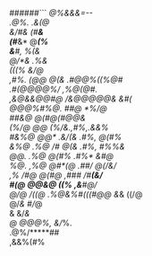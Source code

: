 ######```
                            *@%&&&=--                      
       .@%.                  .&****(@                      
         &*/#&*               (#****&                      
         (#***&*               @***(%                      
          &**#,                %(**&                       
          @/*&                 .%**&                       
          (((%                  &*/@                       
          ,#%.  (@@*            @*(& .#@@%((%@#            
          .#(@@@@%/*          ,%@*(@#.                     
    ,&@&&@@#@        /&@@@@@&   &*#(                       
@@@%#%@.  ##@                 *%**/@                       
         ##*&@               @(#@(#@@&                     
        (%*/@ @@           (%/&.,#%,.&&%                   
       #&%@    @@*      .&/(&  .#%,  @(#%                  
      &%@ .%@    /#     @(*&*   .#%,   #%*%&               
     @@.  .%@         @(*#%     .#%*     &**#@             
   %@.    ,%@       @#*(@       .##/      @(**/&/          
 ,%       /#@     @(*#@         ,###       /#****(&/       
          #(@   @@&@*           *((%        ,&******#@/    
          @/@                   /((@          .%@&%#(((#@@*
          &*&                   ((/@                       
         @/*&                   #/*@                       
            &                   &/*&                       
            @           @@@%,   &/*%.                      
                          .@%/*****##                      
                              ,&&%(#%                      
```

